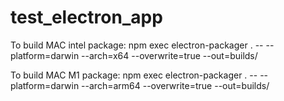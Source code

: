 # test_electron_app


To build MAC intel package:
npm exec electron-packager . -- --platform=darwin --arch=x64 --overwrite=true --out=builds/

To build MAC M1 package: 
npm exec electron-packager . -- --platform=darwin --arch=arm64 --overwrite=true --out=builds/